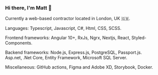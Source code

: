 ### Hi there, I'm Matt 👋

Currently a web-based contractor located in London, UK 🇬🇧.

Languages: 
Typescript, Javascript, C#, Html, CSS, SCSS.

Frontend frameworks: 
Angular 10+, RxJs, Ngrx, Nextjs, React, Styled-Components.

Backend frameworks: 
Node.js, Express.js, PostgreSQL, Passport.js.
Asp.net, .Net Core, Entity Framework, Microsoft SQL Server.

Miscellaneous:
GitHub actions, Figma and Adobe XD, Storybook, Docker.

